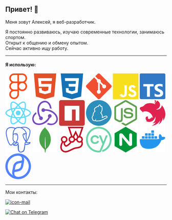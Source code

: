 ## Привет! 👋
Меня зовут Алексей, я веб-разработчик.

Я постоянно развиваюсь, изучаю современные технологии, занимаюсь спортом.\
Открыт к общению и обмену опытом.\
Сейчас активно ищу работу.

---

#### Я использую:
[![icon-figma]][link-figma]
[![icon-html]][link-html]
[![icon-css]][link-css]
[![icon-git]][link-git]
[![icon-js]][link-js]
[![icon-ts]][link-ts]
[![icon-react]][link-react]
[![icon-redux]][link-redux]
[![icon-npm]][link-npm]
[![icon-yarn]][link-yarn]
[![icon-nodejs]][link-nodejs]
[![icon-nestjs]][link-nestjs]
[![icon-postgresql]][link-postgresql]
[![icon-mongodb]][link-mongodb]
[![icon-jest]][link-jest]
[![icon-cypress]][link-cypress]
[![icon-nginx]][link-nginx]
[![icon-docker]][link-docker]
[![icon-yandexcloud]][link-yandexcloud]

---

Мои контакты:

[![icon-mail]][link-mail]

[![Chat on Telegram][icon-telegram]][link-telegram]

[icon-figma]: figma.svg
[icon-html]: html5.svg
[icon-css]: css3.svg
[icon-git]: git.svg
[icon-js]: javascript.svg
[icon-ts]: typescript.svg
[icon-react]: react.svg
[icon-react]: react.svg
[icon-redux]: redux.svg
[icon-npm]: npm.svg
[icon-yarn]: yarn.svg
[icon-nodejs]: nodedotjs.svg
[icon-nestjs]: nestjs.svg
[icon-postgresql]: postgresql.svg
[icon-mongodb]: mongodb.svg
[icon-jest]: jest.svg
[icon-cypress]: cypress.svg
[icon-nginx]: nginx.svg
[icon-docker]: docker.svg
[icon-yandexcloud]: yandexcloud.svg

[icon-mail]: https://img.shields.io/badge/mail-alexey.krutyakov%40gmail.com-CA5E0?color=269D1F&logo=gmail
[icon-telegram]: https://img.shields.io/badge/@alexeykrutyakov-2CA5E0.svg?style=flat-square&logo=telegram&label=Telegram

[link-figma]: https://www.figma.com/
[link-html]: https://html.spec.whatwg.org/multipage/
[link-css]: https://www.w3.org/Style/CSS/
[link-git]: https://git-scm.com/
[link-js]: https://ecma-international.org/publications-and-standards/standards/ecma-262/
[link-ts]: https://www.typescriptlang.org/
[link-react]: https://react.dev/
[link-redux]: https://redux.js.org/
[link-npm]: https://www.npmjs.com/
[link-yarn]: https://yarnpkg.com/
[link-nodejs]: https://nodejs.org/en
[link-nestjs]: https://nestjs.com/
[link-postgresql]: https://www.postgresql.org/
[link-mongodb]: https://www.mongodb.com/
[link-jest]: https://jestjs.io/
[link-cypress]: https://www.cypress.io/
[link-nginx]: https://nginx.org/
[link-docker]: https://www.docker.com/
[link-yandexcloud]: https://yandex.cloud/en

[link-mail]: mailto:alexey.krutyakov@gmail.com
[link-telegram]: https://t.me/alexeykrutyakov
